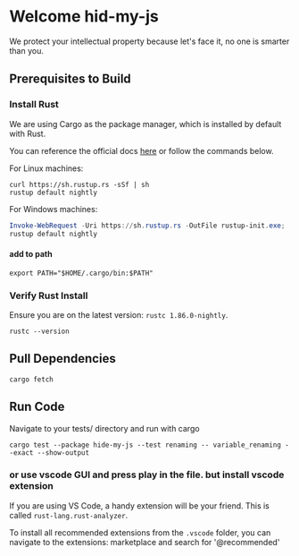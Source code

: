 # Welcome hid-my-js

We protect your intellectual property because let's face it, no one is smarter than you.

## Prerequisites to Build

### Install Rust

We are using Cargo as the package manager, which is installed by default with Rust.

You can reference the official docs [here](https://www.rust-lang.org/tools/install) or follow the commands below.

For Linux machines:

```shell
curl https://sh.rustup.rs -sSf | sh
rustup default nightly
```

For Windows machines:

```powershell
Invoke-WebRequest -Uri https://sh.rustup.rs -OutFile rustup-init.exe; ./rustup-init.exe
rustup default nightly
```

#### add to path

```shell
export PATH="$HOME/.cargo/bin:$PATH"
```


### Verify Rust Install

Ensure you are on the latest version: `rustc 1.86.0-nightly`.

```shell
rustc --version
```

## Pull Dependencies

```shell
cargo fetch
```

## Run Code

Navigate to your tests/ directory and run with cargo

```shell
cargo test --package hide-my-js --test renaming -- variable_renaming --exact --show-output
```

### or use vscode GUI and press play in the file. but install vscode extension

If you are using VS Code, a handy extension will be your friend. This is called `rust-lang.rust-analyzer`.

To install all recommended extensions from the `.vscode` folder, you can navigate to the extensions: marketplace and search for '@recommended'


